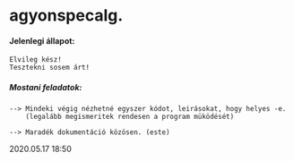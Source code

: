 # agyonspecalg.

#### Jelenlegi állapot:
    
    Elvileg kész!
    Tesztekni sosem árt!
    
##### Mostani feladatok:

    --> Mindeki végig nézhetné egyszer kódot, leirásokat, hogy helyes -e.
        (legalább megismeritek rendesen a program müködését)
        
    --> Maradék dokumentáció közösen. (este)
    
   2020.05.17 18:50
